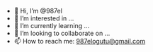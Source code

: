 - 👋 Hi, I’m @987el
- 👀 I’m interested in ...
- 🌱 I’m currently learning ...
- 💞️ I’m looking to collaborate on ...
- 📫 How to reach me: 987elogutu@gmail.com

<!---
l look forward in growing my skill set and collaborating with other developers.
--->
